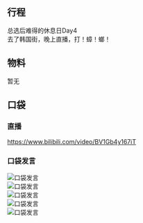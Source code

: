## 行程
总选后难得的休息日Day4<br>
去了韩国街，晚上直播，打！蟑！螂！

## 物料
暂无

## 口袋
### 直播
https://www.bilibili.com/video/BV1Gb4y167iT
### 口袋发言
![口袋发言](./pocket48/imgs/messages1.jpeg)<br>
![口袋发言](./pocket48/imgs/messages2.jpeg)<br>
![口袋发言](./pocket48/imgs/P1.jpeg)<br>
![口袋发言](./pocket48/imgs/P2.jpeg)<br>
![口袋发言](./pocket48/imgs/P3.jpeg)<br>